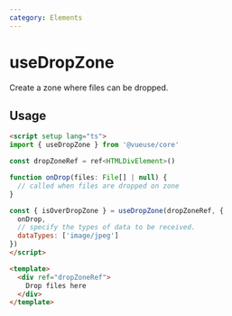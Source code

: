 ```yaml
---
category: Elements
---
```


# useDropZone

Create a zone where files can be dropped.

## Usage

```html
<script setup lang="ts">
import { useDropZone } from '@vueuse/core'

const dropZoneRef = ref<HTMLDivElement>()

function onDrop(files: File[] | null) {
  // called when files are dropped on zone
}

const { isOverDropZone } = useDropZone(dropZoneRef, {
  onDrop,
  // specify the types of data to be received.
  dataTypes: ['image/jpeg']
})
</script>

<template>
  <div ref="dropZoneRef">
    Drop files here
  </div>
</template>
```
